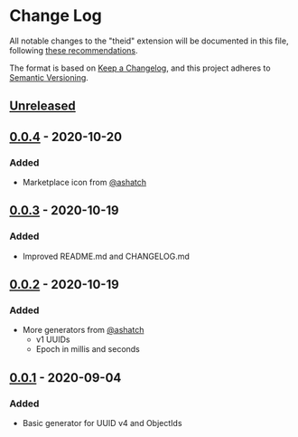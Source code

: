 # Change Log

All notable changes to the "theid" extension will be documented in this file, following [these recommendations](http://keepachangelog.com/).

The format is based on [Keep a Changelog](https://keepachangelog.com/en/1.0.0/),
and this project adheres to [Semantic Versioning](https://semver.org/spec/v2.0.0.html).

## [Unreleased]

## [0.0.4] - 2020-10-20

### Added

- Marketplace icon from [@ashatch](https://github.com/ashatch)

## [0.0.3] - 2020-10-19

### Added

- Improved README.md and CHANGELOG.md

## [0.0.2] - 2020-10-19

### Added

- More generators from [@ashatch](https://github.com/ashatch)
  + v1 UUIDs
  + Epoch in millis and seconds

## [0.0.1] - 2020-09-04

### Added

- Basic generator for UUID v4 and ObjectIds


[Unreleased]: https://github.com/olivierlacan/keep-a-changelog/compare/0.0.3...HEAD
[0.0.4]: https://github.com/petercoulton/theid/releases/tag/0.0.4
[0.0.3]: https://github.com/petercoulton/theid/releases/tag/0.0.3
[0.0.2]: https://github.com/petercoulton/theid/releases/tag/0.0.2
[0.0.1]: https://github.com/petercoulton/theid/releases/tag/0.0.1
